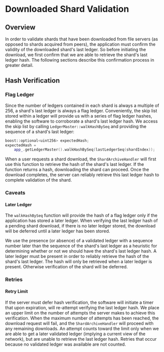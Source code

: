# Downloaded Shard Validation

## Overview

In order to validate shards that have been downloaded from file servers (as opposed to shards acquired from peers), the application must confirm the validity of the downloaded shard's last ledger. So before initiating the download, we first confirm that we are able to retrieve the shard's last ledger hash. The following sections describe this confirmation process in greater detail.

## Hash Verification

### Flag Ledger

Since the number of ledgers contained in each shard is always a multiple of 256, a shard's last ledger is always a flag ledger. Conveniently, the skip list stored within a ledger will provide us with a series of flag ledger hashes, enabling the software to corroborate a shard's last ledger hash. We access the skip list by calling `LedgerMaster::walkHashBySeq` and providing the sequence of a shard's last ledger:

```C++
boost::optional<uint256> expectedHash;
expectedHash =
    app_.getLedgerMaster().walkHashBySeq(lastLedgerSeq(shardIndex));
```

When a user requests a shard download, the `ShardArchiveHandler` will first use this function to retrieve the hash of the shard's last ledger. If the function returns a hash, downloading the shard can proceed. Once the download completes, the server can reliably retrieve this last ledger hash to complete validation of the shard.

### Caveats

#### Later Ledger

The `walkHashBySeq` function will provide the hash of a flag ledger only if the application has stored a later ledger. When verifying the last ledger hash of a pending shard download, if there is no later ledger stored, the download will be deferred until a later ledger has been stored.

We use the presence (or absence) of a validated ledger with a sequence number later than the sequence of the shard's last ledger as a heuristic for determining whether or not we should have the shard's last ledger hash. A later ledger must be present in order to reliably retrieve the hash of the shard's last ledger. The hash will only be retrieved when a later ledger is present. Otherwise verification of the shard will be deferred.

### Retries

#### Retry Limit

If the server must defer hash verification, the software will initiate a timer that upon expiration, will re-attempt verifying the last ledger hash. We place an upper limit on the number of attempts the server makes to achieve this verification. When the maximum number of attempts has been reached, the download request will fail, and the `ShardArchiveHandler` will proceed with any remaining downloads. An attempt counts toward the limit only when we are able to get a later validated ledger (implying a current view of the network), but are unable to retrieve the last ledger hash. Retries that occur because no validated ledger was available are not counted.

